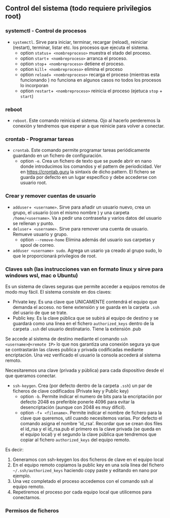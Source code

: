 ## Control del sistema (todo requiere privilegios root)
### systemctl - Control de procesos

* `systemctl`. Sirve para iniciar, terminar, recargar (reload), reiniciar (restart), terminar, listar etc. los procesos que ejecuta el sistema.
  * option `status`+` <nombreproceso>` muestra el stado del proceso.
  * option `start`+` <nombreproceso>` arranca el proceso.
  * option `stop`+` <nombreproceso>` detiene el proceso.
  * option `kill`+` <nombreproceso>` elimina el proceso
  * option `reload`+` <nombreproceso>` recarga el proceso (mientras esta funcionando ) no funciona en algunos casos no todos los procesos lo incorporan
  * option `restart`+` <nombreproceso>` reinicia el proceso (ejetuca `stop` + `start`)

### reboot

* `reboot`. Este comando reinicia el sistema. Ojo al hacerlo perderemos la conexión y tendremos que esperar a que reinicie para volver a conectar.

### crontab - Programar tareas

* `crontab`. Este comando permite programar tareas periódicamente guardando en un fichero de configuración.
  * option `-e`. Crea un fichero de texto que se puede abrir en nano donde introducimos los comandos y el pattern de periodicidad. Ver en https://crontab.guru la sintaxis de dicho pattern. El fichero se guarda por defecto en un lugar específico y debe accederse con usuario root.

### Crear y remover cuentas de usuario

* `adduser`+` <username>`. Sirve para añadir un usuario nuevo, crea un grupo, el usuario (con el mismo nombre <username>) y una carpeta `/home/<username>`. Va a pedir una contraseña y varios datos del usuario se rellenan y punto.
* `deluser`+` <username>`. Sirve para remover una cuenta de usuario. Remueve usuario y grupo.
  * option `--remove-home` Elimina además del usuario sus carpetas y spool de correo.
* `adduser <username> sudo`. Agrega un usario ya creado al grupo sudo, lo que le proporcionará privilegios de root.

### Claves ssh (las instrucciones van en formato linux y sirve para windows wsl, mac o Ubuntu)

Es un sistema de claves seguras que permite acceder a equipos remotos de modo muy fácil. El sistema consiste en dos claves:

* Private key. Es una clave que UNICAMENTE contendrá el equipo que demanda el acceso. no tiene extensión y se guarda en la carpeta `.ssh` del usario de que se trate.
* Public key. Es la clave pública que se subirá al equipo de destino y se guardará como una línea en el fichero `authorized_keys` dentro de la carpeta `.ssh` del usuario destinatario. Tiene la extensión .pub

Se accede al sistema de destino mediante el comando `ssh <username>@<remote IP>` lo que nos garantiza una conexión segura ya que se contrastarán las claves publica y privada codificadas mediante encriptación. Una vez verificado el usuario la consola accederá al
sistema remoto.

Necesitaremos una clave (privada y pública) para cada dispositivo desde el que queramos conectar.

* `ssh-keygen`. Crea (por defecto dentro de la carpeta `.ssh`) un par de ficheros de clave codificados (Private key y Public key)
  * option `-b`. Permite indicar el numero de bits para la encriptación por defecto 2048 es preferible ponerle 4096 para evitar la desencriptación (aunque con 2048 es muy dificil).
  * option `-f`+` <filename>`. Permite indicar el nombre de fichero para la clave que queremos, util cuando necesitemos varias. Por defecto el comando asigna el nombre 'id_rsa'. Recordar que se crean dos files el id_rsa y el id_rsa.pub el primero es la clave privada (se queda en el equipo local) y el segundo la clave pública que tendremos que copiar al fichero `authorized_keys` del equipo remoto.

Es decir:
1. Generamos con ssh-keygen los dos ficheros de clave en el equipo local
2. En el equipo remoto copiamos la public key en una sola linea del fichero `~/.ssh/authorized_keys` haciendo copy paste y editando en nano por ejemplo.
3. Una vez completado el proceso accedemos con el comando ssh al equipo remoto.
4. Repetiremos el proceso por cada equipo local que utilicemos para conectarnos.

### Permisos de ficheros
